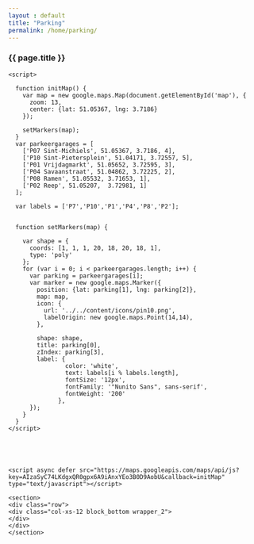 ```yaml
---
layout : default
title: "Parking"
permalink: /home/parking/
---
```



<dl>
<div class="container">
<div class="row">
<div class="col-xs-12 block_top wrapper_3">
        <h3 class="text-center padding-block">{{ page.title }}</h3>
</div>
</div>



<section>
    <div class="row">
      <div class="col-xs-12" id="map">
      </div>
    </div>
</section>
<section>
    <div class="row row_background">
        <section class="page">
            <div class="loader"></div>
        </section>
    </div>
</section><!-- end container -->


    <script>

      function initMap() {
        var map = new google.maps.Map(document.getElementById('map'), {
          zoom: 13,
          center: {lat: 51.05367, lng: 3.7186}
        });

        setMarkers(map);
      }
      var parkeergarages = [
        ['P07 Sint-Michiels', 51.05367, 3.7186, 4],
        ['P10 Sint-Pietersplein', 51.04171, 3.72557, 5],
        ['P01 Vrijdagmarkt', 51.05652, 3.72595, 3],
        ['P04 Savaanstraat', 51.04862, 3.72225, 2],
        ['P08 Ramen', 51.05532, 3.71653, 1],
        ['P02 Reep', 51.05207,  3.72981, 1]
      ];

      var labels = ['P7','P10','P1','P4','P8','P2'];


      function setMarkers(map) {

        var shape = {
          coords: [1, 1, 1, 20, 18, 20, 18, 1],
          type: 'poly'
        };
        for (var i = 0; i < parkeergarages.length; i++) {
          var parking = parkeergarages[i];
          var marker = new google.maps.Marker({
            position: {lat: parking[1], lng: parking[2]},
            map: map,
            icon: {
              url: '../../content/icons/pin10.png',
              labelOrigin: new google.maps.Point(14,14),
            },
            
            shape: shape,
            title: parking[0],
            zIndex: parking[3],
            label: {
                    color: 'white',
                    text: labels[i % labels.length],
                    fontSize: '12px',
                    fontFamily: '"Nunito Sans", sans-serif',
                    fontWeight: '200'
                  },
          });
        }
      }
    </script>

    

   

    <script async defer src="https://maps.googleapis.com/maps/api/js?key=AIzaSyC74LKdgxQR0gpx6A9iAnxYEo3B0D9AobU&callback=initMap"
    type="text/javascript"></script>

    <section>
    <div class="row">
    <div class="col-xs-12 block_bottom wrapper_2">
    </div>
    </div>
    </section>



</div>
</dl>
